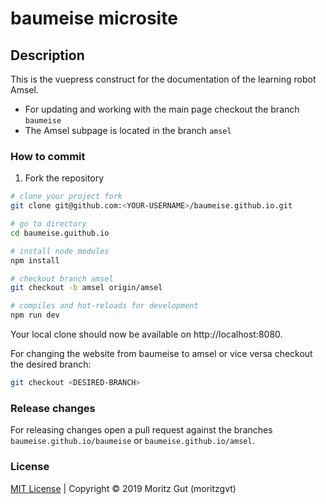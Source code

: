 # baumeise microsite

## Description

This is the vuepress construct for the documentation of the learning robot Amsel.

- For updating and working with the main page checkout the branch `baumeise`
- The Amsel subpage is located in the branch `amsel`

### How to commit

1. Fork the repository

```sh
# clone your project fork
git clone git@github.com:<YOUR-USERNAME>/baumeise.github.io.git

# go to directory
cd baumeise.guithub.io

# install node modules
npm install

# checkout branch amsel
git checkout -b amsel origin/amsel

# compiles and hot-reloads for development
npm run dev
```

Your local clone should now be available on http://localhost:8080.

For changing the website from baumeise to amsel or vice versa checkout the desired branch:

```sh
git checkout <DESIRED-BRANCH>
```

### Release changes

For releasing changes open a pull request against the branches `baumeise.github.io/baumeise` or `baumeise.github.io/amsel`.

### License

[MIT License](https://github.com/moritzgvt/amseldocs/blob/master/LICENSE) | Copyright © 2019 Moritz Gut (moritzgvt)
